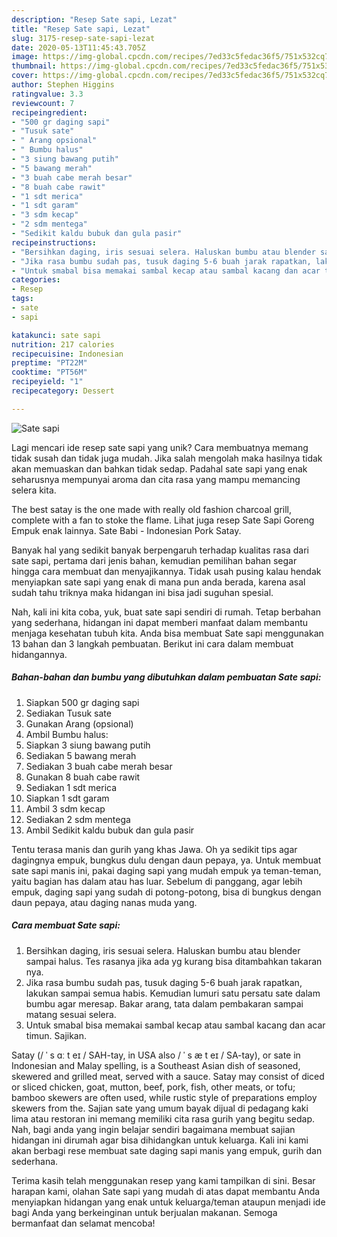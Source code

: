```yaml
---
description: "Resep Sate sapi, Lezat"
title: "Resep Sate sapi, Lezat"
slug: 3175-resep-sate-sapi-lezat
date: 2020-05-13T11:45:43.705Z
image: https://img-global.cpcdn.com/recipes/7ed33c5fedac36f5/751x532cq70/sate-sapi-foto-resep-utama.jpg
thumbnail: https://img-global.cpcdn.com/recipes/7ed33c5fedac36f5/751x532cq70/sate-sapi-foto-resep-utama.jpg
cover: https://img-global.cpcdn.com/recipes/7ed33c5fedac36f5/751x532cq70/sate-sapi-foto-resep-utama.jpg
author: Stephen Higgins
ratingvalue: 3.3
reviewcount: 7
recipeingredient:
- "500 gr daging sapi"
- "Tusuk sate"
- " Arang opsional"
- " Bumbu halus"
- "3 siung bawang putih"
- "5 bawang merah"
- "3 buah cabe merah besar"
- "8 buah cabe rawit"
- "1 sdt merica"
- "1 sdt garam"
- "3 sdm kecap"
- "2 sdm mentega"
- "Sedikit kaldu bubuk dan gula pasir"
recipeinstructions:
- "Bersihkan daging, iris sesuai selera. Haluskan bumbu atau blender sampai halus. Tes rasanya jika ada yg kurang bisa ditambahkan takaran nya."
- "Jika rasa bumbu sudah pas, tusuk daging 5-6 buah jarak rapatkan, lakukan sampai semua habis. Kemudian lumuri satu persatu sate dalam bumbu agar meresap. Bakar arang, tata dalam pembakaran sampai matang sesuai selera."
- "Untuk smabal bisa memakai sambal kecap atau sambal kacang dan acar timun. Sajikan."
categories:
- Resep
tags:
- sate
- sapi

katakunci: sate sapi 
nutrition: 217 calories
recipecuisine: Indonesian
preptime: "PT22M"
cooktime: "PT56M"
recipeyield: "1"
recipecategory: Dessert

---
```



![Sate sapi](https://img-global.cpcdn.com/recipes/7ed33c5fedac36f5/751x532cq70/sate-sapi-foto-resep-utama.jpg)

Lagi mencari ide resep sate sapi yang unik? Cara membuatnya memang tidak susah dan tidak juga mudah. Jika salah mengolah maka hasilnya tidak akan memuaskan dan bahkan tidak sedap. Padahal sate sapi yang enak seharusnya mempunyai aroma dan cita rasa yang mampu memancing selera kita.

The best satay is the one made with really old fashion charcoal grill, complete with a fan to stoke the flame. Lihat juga resep Sate Sapi Goreng Empuk enak lainnya. Sate Babi - Indonesian Pork Satay.

Banyak hal yang sedikit banyak berpengaruh terhadap kualitas rasa dari sate sapi, pertama dari jenis bahan, kemudian pemilihan bahan segar hingga cara membuat dan menyajikannya. Tidak usah pusing kalau hendak menyiapkan sate sapi yang enak di mana pun anda berada, karena asal sudah tahu triknya maka hidangan ini bisa jadi suguhan spesial.


Nah, kali ini kita coba, yuk, buat sate sapi sendiri di rumah. Tetap berbahan yang sederhana, hidangan ini dapat memberi manfaat dalam membantu menjaga kesehatan tubuh kita. Anda bisa membuat Sate sapi menggunakan 13 bahan dan 3 langkah pembuatan. Berikut ini cara dalam membuat hidangannya.

<!--inarticleads1-->

##### Bahan-bahan dan bumbu yang dibutuhkan dalam pembuatan Sate sapi:

1. Siapkan 500 gr daging sapi
1. Sediakan Tusuk sate
1. Gunakan  Arang (opsional)
1. Ambil  Bumbu halus:
1. Siapkan 3 siung bawang putih
1. Sediakan 5 bawang merah
1. Sediakan 3 buah cabe merah besar
1. Gunakan 8 buah cabe rawit
1. Sediakan 1 sdt merica
1. Siapkan 1 sdt garam
1. Ambil 3 sdm kecap
1. Sediakan 2 sdm mentega
1. Ambil Sedikit kaldu bubuk dan gula pasir


Tentu terasa manis dan gurih yang khas Jawa. Oh ya sedikit tips agar dagingnya empuk, bungkus dulu dengan daun pepaya, ya. Untuk membuat sate sapi manis ini, pakai daging sapi yang mudah empuk ya teman-teman, yaitu bagian has dalam atau has luar. Sebelum di panggang, agar lebih empuk, daging sapi yang sudah di potong-potong, bisa di bungkus dengan daun pepaya, atau daging nanas muda yang. 

<!--inarticleads2-->

##### Cara membuat Sate sapi:

1. Bersihkan daging, iris sesuai selera. Haluskan bumbu atau blender sampai halus. Tes rasanya jika ada yg kurang bisa ditambahkan takaran nya.
1. Jika rasa bumbu sudah pas, tusuk daging 5-6 buah jarak rapatkan, lakukan sampai semua habis. Kemudian lumuri satu persatu sate dalam bumbu agar meresap. Bakar arang, tata dalam pembakaran sampai matang sesuai selera.
1. Untuk smabal bisa memakai sambal kecap atau sambal kacang dan acar timun. Sajikan.


Satay (/ ˈ s ɑː t eɪ / SAH-tay, in USA also / ˈ s æ t eɪ / SA-tay), or sate in Indonesian and Malay spelling, is a Southeast Asian dish of seasoned, skewered and grilled meat, served with a sauce. Satay may consist of diced or sliced chicken, goat, mutton, beef, pork, fish, other meats, or tofu; bamboo skewers are often used, while rustic style of preparations employ skewers from the. Sajian sate yang umum bayak dijual di pedagang kaki lima atau restoran ini memang memiliki cita rasa gurih yang begitu sedap. Nah, bagi anda yang ingin belajar sendiri bagaimana membuat sajian hidangan ini dirumah agar bisa dihidangkan untuk keluarga. Kali ini kami akan berbagi rese membuat sate daging sapi manis yang empuk, gurih dan sederhana. 

Terima kasih telah menggunakan resep yang kami tampilkan di sini. Besar harapan kami, olahan Sate sapi yang mudah di atas dapat membantu Anda menyiapkan hidangan yang enak untuk keluarga/teman ataupun menjadi ide bagi Anda yang berkeinginan untuk berjualan makanan. Semoga bermanfaat dan selamat mencoba!
